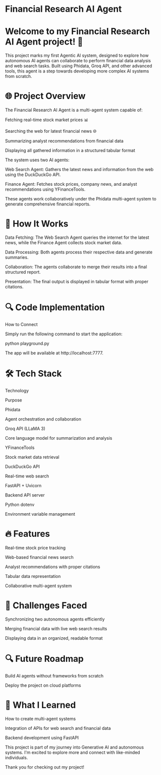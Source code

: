 # Financial Research AI Agent

# Welcome to my Financial Research AI Agent project! 🚀

This project marks my first Agentic AI system, designed to explore how autonomous AI agents can collaborate to perform financial data analysis and web search tasks. Built using Phidata, Groq API, and other advanced tools, this agent is a step towards developing more complex AI systems from scratch.

# 🌐 Project Overview

The Financial Research AI Agent is a multi-agent system capable of:

Fetching real-time stock market prices 📊

Searching the web for latest financial news 🌐

Summarizing analyst recommendations from financial data

Displaying all gathered information in a structured tabular format

The system uses two AI agents:

Web Search Agent: Gathers the latest news and information from the web using the DuckDuckGo API.

Finance Agent: Fetches stock prices, company news, and analyst recommendations using YFinanceTools.

These agents work collaboratively under the Phidata multi-agent system to generate comprehensive financial reports.

# 🔑 How It Works

Data Fetching: The Web Search Agent queries the internet for the latest news, while the Finance Agent collects stock market data.

Data Processing: Both agents process their respective data and generate summaries.

Collaboration: The agents collaborate to merge their results into a final structured report.

Presentation: The final output is displayed in tabular format with proper citations.

# 🔍 Code Implementation

How to Connect

Simply run the following command to start the application:

python playground.py

The app will be available at http://localhost:7777.

# 🛠️ Tech Stack

Technology

Purpose

Phidata

Agent orchestration and collaboration

Groq API (LLaMA 3)

Core language model for summarization and analysis

YFinanceTools

Stock market data retrieval

DuckDuckGo API

Real-time web search

FastAPI + Uvicorn

Backend API server

Python dotenv

Environment variable management

# 🔥 Features

Real-time stock price tracking

Web-based financial news search

Analyst recommendations with proper citations

Tabular data representation

Collaborative multi-agent system

# 🧠 Challenges Faced

Synchronizing two autonomous agents efficiently

Merging financial data with live web search results

Displaying data in an organized, readable format

# 🔍 Future Roadmap

Build AI agents without frameworks from scratch

Deploy the project on cloud platforms

# 💪 What I Learned

How to create multi-agent systems

Integration of APIs for web search and financial data

Backend development using FastAPI

This project is part of my journey into Generative AI and autonomous systems. I'm excited to explore more and connect with like-minded individuals.

Thank you for checking out my project!




